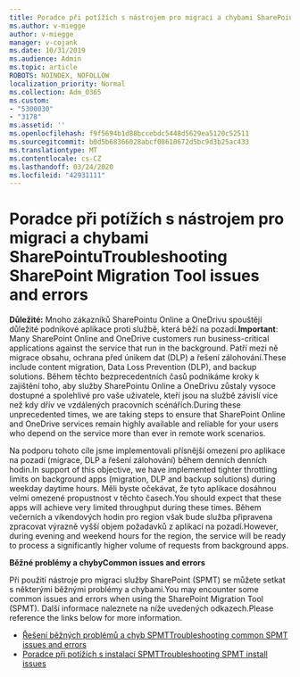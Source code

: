 ```yaml
---
title: Poradce při potížích s nástrojem pro migraci a chybami SharePointu
ms.author: v-miegge
author: v-miegge
manager: v-cojank
ms.date: 10/31/2019
ms.audience: Admin
ms.topic: article
ROBOTS: NOINDEX, NOFOLLOW
localization_priority: Normal
ms.collection: Adm_O365
ms.custom:
- "5300030"
- "3178"
ms.assetid: ''
ms.openlocfilehash: f9f5694b1d88bccebdc5448d5629ea5120c52511
ms.sourcegitcommit: b0d5b68366028abcf08610672d5bc9d3b25ac433
ms.translationtype: MT
ms.contentlocale: cs-CZ
ms.lasthandoff: 03/24/2020
ms.locfileid: "42931111"
---
```

# <a name="troubleshooting-sharepoint-migration-tool-issues-and-errors"></a><span data-ttu-id="93e3a-102">Poradce při potížích s nástrojem pro migraci a chybami SharePointu</span><span class="sxs-lookup"><span data-stu-id="93e3a-102">Troubleshooting SharePoint Migration Tool issues and errors</span></span>

<span data-ttu-id="93e3a-103">**Důležité:** Mnoho zákazníků SharePointu Online a OneDrivu spouštějí důležité podnikové aplikace proti službě, která běží na pozadí.</span><span class="sxs-lookup"><span data-stu-id="93e3a-103">**Important**: Many SharePoint Online and OneDrive customers run business-critical applications against the service that run in the background.</span></span> <span data-ttu-id="93e3a-104">Patří mezi ně migrace obsahu, ochrana před únikem dat (DLP) a řešení zálohování.</span><span class="sxs-lookup"><span data-stu-id="93e3a-104">These include content migration, Data Loss Prevention (DLP), and backup solutions.</span></span> <span data-ttu-id="93e3a-105">Během těchto bezprecedentních časů podnikáme kroky k zajištění toho, aby služby SharePointu Online a OneDrivu zůstaly vysoce dostupné a spolehlivé pro vaše uživatele, kteří jsou na službě závislí více než kdy dřív ve vzdálených pracovních scénářích.</span><span class="sxs-lookup"><span data-stu-id="93e3a-105">During these unprecedented times, we are taking steps to ensure that SharePoint Online and OneDrive services remain highly available and reliable for your users who depend on the service more than ever in remote work scenarios.</span></span>

<span data-ttu-id="93e3a-106">Na podporu tohoto cíle jsme implementovali přísnější omezení pro aplikace na pozadí (migrace, DLP a řešení zálohování) během denních denních hodin.</span><span class="sxs-lookup"><span data-stu-id="93e3a-106">In support of this objective, we have implemented tighter throttling limits on background apps (migration, DLP and backup solutions) during weekday daytime hours.</span></span> <span data-ttu-id="93e3a-107">Měli byste očekávat, že tyto aplikace dosáhnou velmi omezené propustnost v těchto časech.</span><span class="sxs-lookup"><span data-stu-id="93e3a-107">You should expect that these apps will achieve very limited throughput during these times.</span></span> <span data-ttu-id="93e3a-108">Během večerních a víkendových hodin pro region však bude služba připravena zpracovat výrazně vyšší objem požadavků z aplikací na pozadí.</span><span class="sxs-lookup"><span data-stu-id="93e3a-108">However, during evening and weekend hours for the region, the service will be ready to process a significantly higher volume of requests from background apps.</span></span>

<span data-ttu-id="93e3a-109">**Běžné problémy a chyby**</span><span class="sxs-lookup"><span data-stu-id="93e3a-109">**Common issues and errors**</span></span>

<span data-ttu-id="93e3a-110">Při použití nástroje pro migraci služby SharePoint (SPMT) se můžete setkat s některými běžnými problémy a chybami.</span><span class="sxs-lookup"><span data-stu-id="93e3a-110">You may encounter some common issues and errors when using the SharePoint Migration Tool (SPMT).</span></span> <span data-ttu-id="93e3a-111">Další informace naleznete na níže uvedených odkazech.</span><span class="sxs-lookup"><span data-stu-id="93e3a-111">Please reference the links below for more information.</span></span>

* [<span data-ttu-id="93e3a-112">Řešení běžných problémů a chyb SPMT</span><span class="sxs-lookup"><span data-stu-id="93e3a-112">Troubleshooting common SPMT issues and errors</span></span>](https://docs.microsoft.com/sharepointmigration/troubleshooting-common-spmt-issues)
* [<span data-ttu-id="93e3a-113">Poradce při potížích s instalací SPMT</span><span class="sxs-lookup"><span data-stu-id="93e3a-113">Troubleshooting SPMT install issues</span></span>](https://docs.microsoft.com/sharepointmigration/spmt-install-issues)